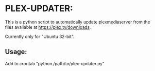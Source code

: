 # PLEX-UPDATER:
This is a python script to automatically update plexmediaserver from the files available at https://plex.tv/downloads.

Currently only for "Ubuntu 32-bit".

## Usage:
Add to crontab "python /path/to/plex-updater.py"
